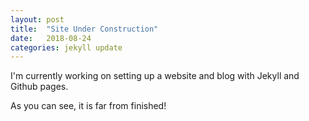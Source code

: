 ```yaml
---
layout: post
title:  "Site Under Construction"
date:   2018-08-24
categories: jekyll update
---
```


I'm currently working on setting up a website and blog with Jekyll and Github pages.

As you can see, it is far from finished!
